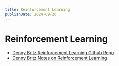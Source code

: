 ```yaml
---
title: Reinforcement Learning
publishDate: 2024-09-20
---
```


# Reinforcement Learning

- [Denny Britz Reinforcement Learning Github Repo](https://github.com/dennybritz/reinforcement-learning?tab=readme-ov-file)
- [Denny Britz Notes on Reinforcement Learning](https://github.com/dennybritz/deeplearning-papernotes/tree/master/notes)

